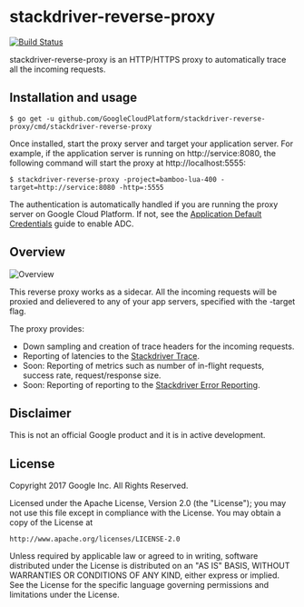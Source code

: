 # stackdriver-reverse-proxy

[![Build Status](https://travis-ci.org/GoogleCloudPlatform/stackdriver-reverse-proxy.svg?branch=master)](https://travis-ci.org/GoogleCloudPlatform/stackdriver-reverse-proxy)

stackdriver-reverse-proxy is an HTTP/HTTPS proxy to automatically trace
all the incoming requests.

## Installation and usage

```
$ go get -u github.com/GoogleCloudPlatform/stackdriver-reverse-proxy/cmd/stackdriver-reverse-proxy
```

Once installed, start the proxy server and target your application server. For example, if
the application server is running on http://service:8080, the following command
will start the proxy at http://localhost:5555:

```
$ stackdriver-reverse-proxy -project=bamboo-lua-400 -target=http://service:8080 -http=:5555
```

The authentication is automatically handled if you are running the proxy server
on Google Cloud Platform. If not, see the [Application Default Credentials](https://developers.google.com/identity/protocols/application-default-credentials) guide to enable ADC.

## Overview

![Overview](http://i.imgur.com/Hsq4OcR.png)

This reverse proxy works as a sidecar. All the incoming requests will be proxied
and delievered to any of your app servers, specified with the -target flag.

The proxy provides:

- Down sampling and creation of trace headers for the incoming requests.
- Reporting of latencies to the [Stackdriver Trace](https://cloud.google.com/trace/).
- Soon: Reporting of metrics such as number of in-flight requests, success rate, request/response size.
- Soon: Reporting of reporting to the [Stackdriver Error Reporting](https://cloud.google.com/error-reporting/).


## Disclaimer

This is not an official Google product and it is in active development.

## License

Copyright 2017 Google Inc. All Rights Reserved.

Licensed under the Apache License, Version 2.0 (the "License");
you may not use this file except in compliance with the License.
You may obtain a copy of the License at

    http://www.apache.org/licenses/LICENSE-2.0

Unless required by applicable law or agreed to in writing, software
distributed under the License is distributed on an "AS IS" BASIS,
WITHOUT WARRANTIES OR CONDITIONS OF ANY KIND, either express or implied.
See the License for the specific language governing permissions and
limitations under the License.
